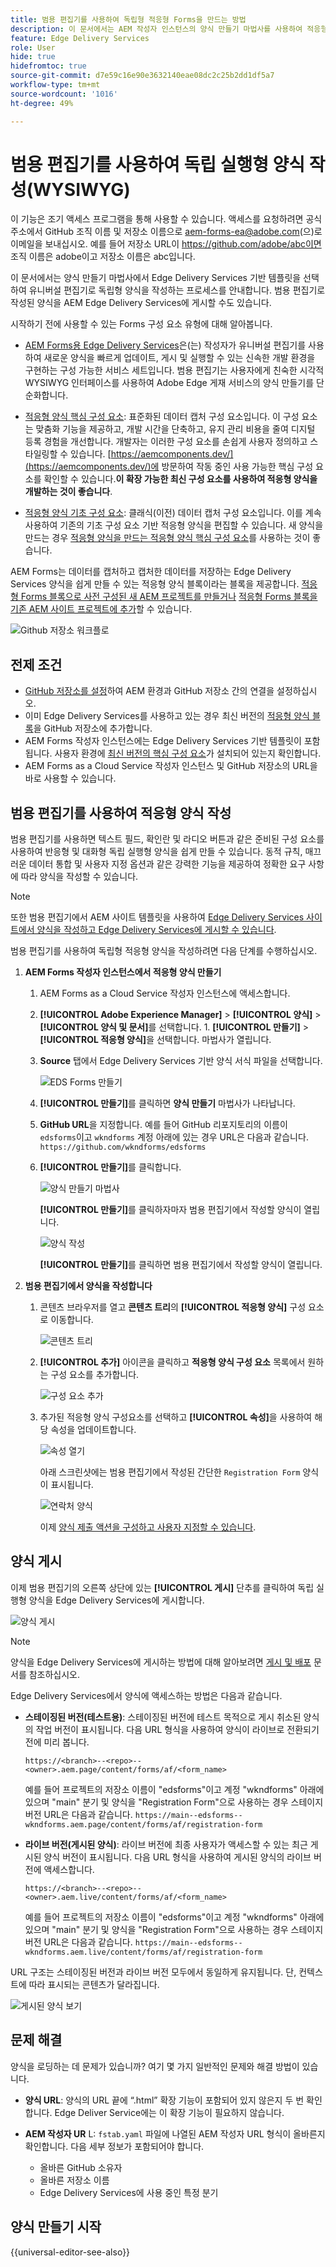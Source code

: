 ```yaml
---
title: 범용 편집기를 사용하여 독립형 적응형 Forms을 만드는 방법
description: 이 문서에서는 AEM 작성자 인스턴스의 양식 만들기 마법사를 사용하여 적응형 Forms을 만들고 양식을 AEM Edge Delivery Services에 게시하는 방법에 대해 설명합니다.
feature: Edge Delivery Services
role: User
hide: true
hidefromtoc: true
source-git-commit: d7e59c16e90e3632140eae08dc2c25b2dd1df5a7
workflow-type: tm+mt
source-wordcount: '1016'
ht-degree: 49%

---
```



# 범용 편집기를 사용하여 독립 실행형 양식 작성(WYSIWYG)

<span class="preview"> 이 기능은 조기 액세스 프로그램을 통해 사용할 수 있습니다. 액세스를 요청하려면 공식 주소에서 GitHub 조직 이름 및 저장소 이름으로 <a href="mailto:aem-forms-ea@adobe.com">aem-forms-ea@adobe.com</a>(으)로 이메일을 보내십시오. 예를 들어 저장소 URL이 https://github.com/adobe/abc이면 조직 이름은 adobe이고 저장소 이름은 abc입니다.</span>

이 문서에서는 양식 만들기 마법사에서 Edge Delivery Services 기반 템플릿을 선택하여 유니버설 편집기로 독립형 양식을 작성하는 프로세스를 안내합니다. 범용 편집기로 작성된 양식을 AEM Edge Delivery Services에 게시할 수도 있습니다.

<!--To publish forms to Edge Delivery Services, you must first establish a connection between your AEM environment and your GitHub repository. Once connected, you can author the forms using the Universal Editor, which follows a WYSIWYG (What You See Is What You Get) approach for a seamless and consistent user experience with Sites.-->

시작하기 전에 사용할 수 있는 Forms 구성 요소 유형에 대해 알아봅니다.

* [AEM Forms용 Edge Delivery Services](/help/edge/docs/forms/universal-editor/overview-universal-editor-for-edge-delivery-services-for-forms.md)은(는) 작성자가 유니버설 편집기를 사용하여 새로운 양식을 빠르게 업데이트, 게시 및 실행할 수 있는 신속한 개발 환경을 구현하는 구성 가능한 서비스 세트입니다. 범용 편집기는 사용자에게 친숙한 시각적 WYSIWYG 인터페이스를 사용하여 Adobe Edge 게재 서비스의 양식 만들기를 단순화합니다.

* [적응형 양식 핵심 구성 요소](https://experienceleague.adobe.com/docs/experience-manager-core-components/using/adaptive-forms/introduction.html?lang=ko): 표준화된 데이터 캡처 구성 요소입니다. 이 구성 요소는 맞춤화 기능을 제공하고, 개발 시간을 단축하고, 유지 관리 비용을 줄여 디지털 등록 경험을 개선합니다. 개발자는 이러한 구성 요소를 손쉽게 사용자 정의하고 스타일링할 수 있습니다. [https://aemcomponents.dev/](https://aemcomponents.dev/)에 방문하여 작동 중인 사용 가능한 핵심 구성 요소를 확인할 수 있습니다.**이 확장 가능한 최신 구성 요소를 사용하여 적응형 양식을 개발하는 것이 좋습니다**.

* [적응형 양식 기초 구성 요소](/help/forms/creating-adaptive-form.md): 클래식(이전) 데이터 캡처 구성 요소입니다. 이를 계속 사용하여 기존의 기초 구성 요소 기반 적응형 양식을 편집할 수 있습니다. 새 양식을 만드는 경우 [적응형 양식을 만드는 적응형 양식 핵심 구성 요소](#create-an-adaptive-form-core-components)를 사용하는 것이 좋습니다.

AEM Forms는 데이터를 캡처하고 캡처한 데이터를 저장하는 Edge Delivery Services 양식을 쉽게 만들 수 있는 적응형 양식 블록이라는 블록을 제공합니다. [적응형 Forms 블록으로 사전 구성된 새 AEM 프로젝트를 만들거나](#create-a-new-aem-project-pre-configured-with-adaptive-forms-block) [적응형 Forms 블록을 기존 AEM 사이트 프로젝트에 추가](#add-adaptive-forms-block-to-your-existing-aem-project)할 수 있습니다.

![Github 저장소 워크플로](/help/edge/assets/repo-workflow.png)

## 전제 조건

* [GitHub 저장소를 설정](/help/edge/docs/forms/universal-editor/getting-started-universal-editor.md#get-started-with-the-aem-forms-boilerplate-repository-template)하여 AEM 환경과 GitHub 저장소 간의 연결을 설정하십시오.
* 이미 Edge Delivery Services를 사용하고 있는 경우 최신 버전의 [적응형 양식 블록](/help/edge/docs/forms/universal-editor/getting-started-universal-editor.md#add-adaptive-forms-block-to-your-existing-aem-project)을 GitHub 저장소에 추가합니다.
* AEM Forms 작성자 인스턴스에는 Edge Delivery Services 기반 템플릿이 포함됩니다. 사용자 환경에 [최신 버전의 핵심 구성 요소](https://github.com/adobe/aem-core-forms-components)가 설치되어 있는지 확인합니다.
* AEM Forms as a Cloud Service 작성자 인스턴스 및 GitHub 저장소의 URL을 바로 사용할 수 있습니다.

## 범용 편집기를 사용하여 적응형 양식 작성

범용 편집기를 사용하면 텍스트 필드, 확인란 및 라디오 버튼과 같은 준비된 구성 요소를 사용하여 반응형 및 대화형 독립 실행형 양식을 쉽게 만들 수 있습니다. 동적 규칙, 매끄러운 데이터 통합 및 사용자 지정 옵션과 같은 강력한 기능을 제공하여 정확한 요구 사항에 따라 양식을 작성할 수 있습니다.

>[!NOTE]
>
> 또한 범용 편집기에서 AEM 사이트 템플릿을 사용하여 [Edge Delivery Services 사이트에서 양식을 작성하고 Edge Delivery Services에 게시할 수 있습니다](/help/edge/docs/forms/universal-editor/getting-started-universal-editor.md#create-a-new-aem-project).

범용 편집기를 사용하여 독립형 적응형 양식을 작성하려면 다음 단계를 수행하십시오.

1. **AEM Forms 작성자 인스턴스에서 적응형 양식 만들기**

   1. AEM Forms as a Cloud Service 작성자 인스턴스에 액세스합니다.
   1. **[!UICONTROL Adobe Experience Manager]** > **[!UICONTROL 양식]** > **[!UICONTROL 양식 및 문서]**&#x200B;를 선택합니다. 1. **[!UICONTROL 만들기]** > **[!UICONTROL 적응형 양식]**&#x200B;을 선택합니다. 마법사가 열립니다.
   1. **Source** 탭에서 Edge Delivery Services 기반 양식 서식 파일을 선택합니다.

      ![EDS Forms 만들기](/help/edge/assets/create-eds-forms.png)

   1. **[!UICONTROL 만들기]**&#x200B;를 클릭하면 **양식 만들기** 마법사가 나타납니다.
   1. **GitHub URL**&#x200B;을 지정합니다. 예를 들어 GitHub 리포지토리의 이름이 `edsforms`이고 `wkndforms` 계정 아래에 있는 경우 URL은 다음과 같습니다.
      `https://github.com/wkndforms/edsforms`
   1. **[!UICONTROL 만들기]**&#x200B;를 클릭합니다.

      ![양식 만들기 마법사](/help/edge/assets/create-form-wizard.png)

      **[!UICONTROL 만들기]**&#x200B;를 클릭하자마자 범용 편집기에서 작성할 양식이 열립니다.

      ![양식 작성](/help/edge/assets/author-form.png)

      <!-- >[!NOTE]
        >
        > The Edge Delivery Services configuration for the forms based on Edge Delivery Services template is created automatically at the form's configuration container.-->

      **[!UICONTROL 만들기]**&#x200B;를 클릭하면 범용 편집기에서 작성할 양식이 열립니다.

1. **범용 편집기에서 양식을 작성합니다**

   1. 콘텐츠 브라우저를 열고 **콘텐츠 트리**&#x200B;의 **[!UICONTROL 적응형 양식]** 구성 요소로 이동합니다.

      ![콘텐츠 트리](/help/edge/assets/content-tree.png)

   1. **[!UICONTROL 추가]** 아이콘을 클릭하고 **적응형 양식 구성 요소** 목록에서 원하는 구성 요소를 추가합니다.

      ![구성 요소 추가](/help/edge/assets/add-component.png)

   1. 추가된 적응형 양식 구성요소를 선택하고 **[!UICONTROL 속성]**&#x200B;을 사용하여 해당 속성을 업데이트합니다.

      ![속성 열기](/help/edge/assets/component-properties.png)

      아래 스크린샷에는 범용 편집기에서 작성된 간단한 `Registration Form` 양식이 표시됩니다.

      ![연락처 양식](/help/edge/assets/contact-us.png)

      이제 [양식 제출 액션을 구성하고 사용자 지정할 수 있습니다](/help/edge/docs/forms/universal-editor/submit-action.md).


<!--
## **Edge Delivery Services configuration of form**



   1. Navigate to **[!UICONTROL Tools]** > **[!UICONTROL Cloud Services]** >  **[!UICONTROL Edge Delivery Services Configuration]** on your AEM Forms as a Cloud Service author instance.

        ![Select Edge Delivery Services Configuration](/help/edge/assets/select-eds-conf.png)
   1. Select the folder that matches the form's name. For example, if your form is called 'registration-form' choose the folder `forms/registration-form` and selct the configuration and publish the configuration:

        ![Edge Delivery Services Configuration](/help/edge/assets/aem-instance-eds-configuration.png)

   1. Click **[!UICONTROL Properties]** to see the configuration.   
        ![Automatically created configuration](/help/edge/assets/aem-forms-create-configuration-github.png)

        You can leave the Edge Host option as it is. The form would be published to both preview (.page) and live (.live) environments. 

   1. Click **[!UICONTROL Save and Close]**. The configuration is saved. -->

## 양식 게시

이제 범용 편집기의 오른쪽 상단에 있는 **[!UICONTROL 게시]** 단추를 클릭하여 독립 실행형 양식을 Edge Delivery Services에 게시합니다.

![양식 게시](/help/edge/assets/publish-form.png)

>[!NOTE]
>
> 양식을 Edge Delivery Services에 게시하는 방법에 대해 알아보려면 [게시 및 배포](/help/edge/docs/forms/universal-editor/publish-forms.md) 문서를 참조하십시오.

Edge Delivery Services에서 양식에 액세스하는 방법은 다음과 같습니다.

* **스테이징된 버전(테스트용)**: 스테이징된 버전에 테스트 목적으로 게시 취소된 양식의 작업 버전이 표시됩니다. 다음 URL 형식을 사용하여 양식이 라이브로 전환되기 전에 미리 봅니다.

  `https://<branch>--<repo>--<owner>.aem.page/content/forms/af/<form_name>`

  예를 들어 프로젝트의 저장소 이름이 &quot;edsforms&quot;이고 계정 &quot;wkndforms&quot; 아래에 있으며 &quot;main&quot; 분기 및 양식을 &quot;Registration Form&quot;으로 사용하는 경우 스테이지 버전 URL은 다음과 같습니다.
  `https://main--edsforms--wkndforms.aem.page/content/forms/af/registration-form`

* **라이브 버전(게시된 양식)**: 라이브 버전에 최종 사용자가 액세스할 수 있는 최근 게시된 양식 버전이 표시됩니다. 다음 URL 형식을 사용하여 게시된 양식의 라이브 버전에 액세스합니다.

  `https://<branch>--<repo>--<owner>.aem.live/content/forms/af/<form_name>`

  예를 들어 프로젝트의 저장소 이름이 &quot;edsforms&quot;이고 계정 &quot;wkndforms&quot; 아래에 있으며 &quot;main&quot; 분기 및 양식을 &quot;Registration Form&quot;으로 사용하는 경우 스테이지 버전 URL은 다음과 같습니다.
  `https://main--edsforms--wkndforms.aem.live/content/forms/af/registration-form`

URL 구조는 스테이징된 버전과 라이브 버전 모두에서 동일하게 유지됩니다. 단, 컨텍스트에 따라 표시되는 콘텐츠가 달라집니다.

![게시된 양식 보기](/help/edge/assets/eds-view-publish-form.png)

## 문제 해결

양식을 로딩하는 데 문제가 있습니까? 여기 몇 가지 일반적인 문제와 해결 방법이 있습니다.

* **양식 URL**: 양식의 URL 끝에 “.html” 확장 기능이 포함되어 있지 않은지 두 번 확인합니다. Edge Deliver Service에는 이 확장 기능이 필요하지 않습니다.

* **AEM 작성자 UR** L: `fstab.yaml` 파일에 나열된 AEM 작성자 URL 형식이 올바른지 확인합니다. 다음 세부 정보가 포함되어야 합니다.

   * 올바른 GitHub 소유자
   * 올바른 저장소 이름
   * Edge Delivery Services에 사용 중인 특정 분기

<!-- * **JSON Display**: If you see only JSON data instead of the actual form, your form block might be outdated. You can update it to the latest version available on https://github.com/adobe-rnd/aem-boilerplate-forms.
-->

## 양식 만들기 시작

{{universal-editor-see-also}}


